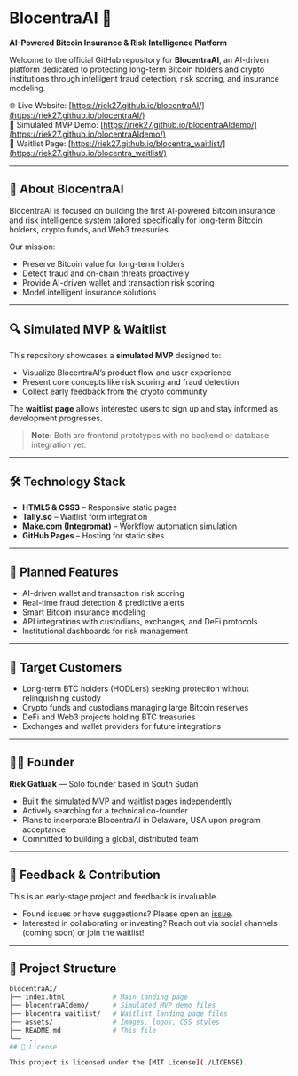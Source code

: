 # BlocentraAI 🚀

**AI-Powered Bitcoin Insurance & Risk Intelligence Platform**

Welcome to the official GitHub repository for **BlocentraAI**, an AI-driven platform dedicated to protecting long-term Bitcoin holders and crypto institutions through intelligent fraud detection, risk scoring, and insurance modeling.

🌐 Live Website: [https://riek27.github.io/blocentraAI/](https://riek27.github.io/blocentraAI/)  
🧪 Simulated MVP Demo: [https://riek27.github.io/blocentraAIdemo/](https://riek27.github.io/blocentraAIdemo/)  
📝 Waitlist Page: [https://riek27.github.io/blocentra_waitlist/](https://riek27.github.io/blocentra_waitlist/)

---

## 🧠 About BlocentraAI

BlocentraAI is focused on building the first AI-powered Bitcoin insurance and risk intelligence system tailored specifically for long-term Bitcoin holders, crypto funds, and Web3 treasuries.

Our mission:  
- Preserve Bitcoin value for long-term holders  
- Detect fraud and on-chain threats proactively  
- Provide AI-driven wallet and transaction risk scoring  
- Model intelligent insurance solutions  

---

## 🔍 Simulated MVP & Waitlist

This repository showcases a **simulated MVP** designed to:

- Visualize BlocentraAI’s product flow and user experience  
- Present core concepts like risk scoring and fraud detection  
- Collect early feedback from the crypto community  

The **waitlist page** allows interested users to sign up and stay informed as development progresses.

> **Note:** Both are frontend prototypes with no backend or database integration yet.

---

## 🛠️ Technology Stack

- **HTML5 & CSS3** – Responsive static pages  
- **Tally.so** – Waitlist form integration  
- **Make.com (Integromat)** – Workflow automation simulation  
- **GitHub Pages** – Hosting for static sites  

---

## 🧩 Planned Features

- AI-driven wallet and transaction risk scoring  
- Real-time fraud detection & predictive alerts  
- Smart Bitcoin insurance modeling  
- API integrations with custodians, exchanges, and DeFi protocols  
- Institutional dashboards for risk management  

---

## 👥 Target Customers

- Long-term BTC holders (HODLers) seeking protection without relinquishing custody  
- Crypto funds and custodians managing large Bitcoin reserves  
- DeFi and Web3 projects holding BTC treasuries  
- Exchanges and wallet providers for future integrations  

---

## 👨‍💻 Founder

**Riek Gatluak** — Solo founder based in South Sudan

- Built the simulated MVP and waitlist pages independently  
- Actively searching for a technical co-founder  
- Plans to incorporate BlocentraAI in Delaware, USA upon program acceptance  
- Committed to building a global, distributed team  

---

## 💬 Feedback & Contribution

This is an early-stage project and feedback is invaluable.

- Found issues or have suggestions? Please open an [issue](https://github.com/riek27/blocentraAI/issues).  
- Interested in collaborating or investing? Reach out via social channels (coming soon) or join the waitlist!  

---

## 📂 Project Structure

```bash
blocentraAI/
├── index.html            # Main landing page
├── blocentraAIdemo/      # Simulated MVP demo files
├── blocentra_waitlist/   # Waitlist landing page files
├── assets/               # Images, logos, CSS styles
├── README.md             # This file
└── ...
## 📄 License

This project is licensed under the [MIT License](./LICENSE).
